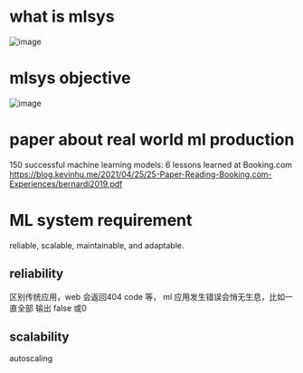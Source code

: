# what is mlsys
![image](https://github.com/spevenhe/Study/assets/42630862/2af5f510-6c44-4c02-bdd3-4acdacf6f021)

# mlsys objective
![image](https://github.com/spevenhe/Study/assets/42630862/b259c193-473d-4141-88c1-21198cbb2d8c)

# paper about real world ml production
150 successful machine learning models: 6 lessons learned at Booking.com
https://blog.kevinhu.me/2021/04/25/25-Paper-Reading-Booking.com-Experiences/bernardi2019.pdf

# ML system requirement
reliable, scalable, maintainable, and adaptable.

## reliability
区别传统应用，web 会返回404 code 等， ml 应用发生错误会悄无生息，比如一直全部 输出 false 或0 

## scalability
autoscaling

